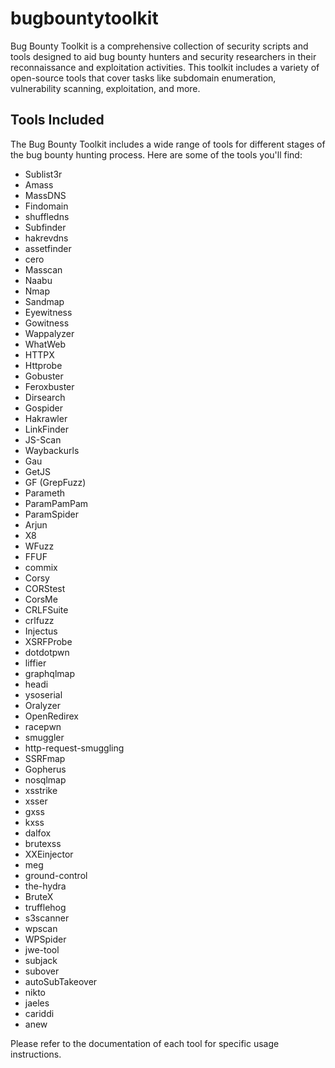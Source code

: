 # bugbountytoolkit
Bug Bounty Toolkit is a comprehensive collection of security scripts and tools designed to aid bug bounty hunters and security researchers in their reconnaissance and exploitation activities. This toolkit includes a variety of open-source tools that cover tasks like subdomain enumeration, vulnerability scanning, exploitation, and more.

## Tools Included

The Bug Bounty Toolkit includes a wide range of tools for different stages of the bug bounty hunting process. Here are some of the tools you'll find:

- Sublist3r
- Amass
- MassDNS
- Findomain
- shuffledns
- Subfinder
- hakrevdns
- assetfinder
- cero
- Masscan
- Naabu
- Nmap
- Sandmap
- Eyewitness
- Gowitness
- Wappalyzer
- WhatWeb
- HTTPX
- Httprobe
- Gobuster
- Feroxbuster
- Dirsearch
- Gospider
- Hakrawler
- LinkFinder
- JS-Scan
- Waybackurls
- Gau
- GetJS
- GF (GrepFuzz)
- Parameth
- ParamPamPam
- ParamSpider
- Arjun
- X8
- WFuzz
- FFUF
- commix
- Corsy
- CORStest
- CorsMe
- CRLFSuite
- crlfuzz
- Injectus
- XSRFProbe
- dotdotpwn
- liffier
- graphqlmap
- headi
- ysoserial
- Oralyzer
- OpenRedirex
- racepwn
- smuggler
- http-request-smuggling
- SSRFmap
- Gopherus
- nosqlmap
- xsstrike
- xsser
- gxss
- kxss
- dalfox
- brutexss
- XXEinjector
- meg
- ground-control
- the-hydra
- BruteX
- trufflehog
- s3scanner
- wpscan
- WPSpider
- jwe-tool
- subjack
- subover
- autoSubTakeover
- nikto
- jaeles
- cariddi
- anew

Please refer to the documentation of each tool for specific usage instructions.
